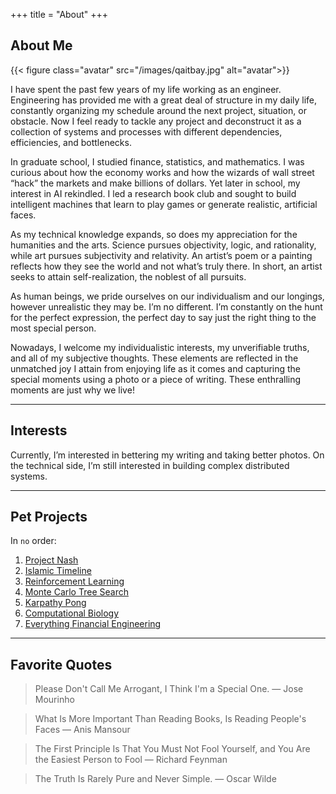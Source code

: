+++
title = "About"
+++

## About Me

{{< figure class="avatar" src="/images/qaitbay.jpg" alt="avatar">}}

I have spent the past few years of my life working as an engineer. Engineering has provided me with a great deal of structure in my daily life, constantly organizing my schedule around the next project, situation, or obstacle. Now I feel ready to tackle any project and deconstruct it as a collection of systems and processes with different dependencies, efficiencies, and bottlenecks.

In graduate school, I studied finance, statistics, and mathematics. I was curious about how the economy works and how the wizards of wall street “hack” the markets and make billions of dollars. Yet later in school, my interest in AI rekindled. I led a research book club and sought to build intelligent machines that learn to play games or generate realistic, artificial faces.

As my technical knowledge expands, so does my appreciation for the humanities and the arts. Science pursues objectivity, logic, and rationality, while art pursues subjectivity and relativity. An artist’s poem or a painting reflects how they see the world and not what’s truly there. In short, an artist seeks to attain self-realization, the noblest of all pursuits.

As human beings, we pride ourselves on our individualism and our longings, however unrealistic they may be. I’m no different. I’m constantly on the hunt for the perfect expression, the perfect day to say just the right thing to the most special person.

Nowadays, I welcome my individualistic interests, my unverifiable truths, and all of my subjective thoughts. These elements are reflected in the unmatched joy I attain from enjoying life as it comes and capturing the special moments using a photo or a piece of writing. These enthralling moments are just why we live!

---

## Interests
Currently, I’m interested in bettering my writing and taking better photos. On the technical side, I’m still interested in building complex distributed systems.

---

## Pet Projects

In `no` order:
1. [Project Nash](https://www.projectnash.com)
2. [Islamic Timeline](https://islamictimeline.com)
3. [Reinforcement Learning](https://github.com/shehio/ReinforcementLearning)
4. [Monte Carlo Tree Search](https://github.com/shehio/monte-carlo-tree-search)
5. [Karpathy Pong](https://github.com/shehio/Karpathy-Pong)
6. [Computational Biology](https://github.com/shehio/Computational-Biology)
7. [Everything Financial Engineering](https://github.com/shehio/Everything-Financial-Engineering)

---

## Favorite Quotes

> Please Don't Call Me Arrogant, I Think I'm a Special One.
— Jose Mourinho

> What Is More Important Than Reading Books, Is Reading People's Faces
— Anis Mansour

> The First Principle Is That You Must Not Fool Yourself, and You Are the Easiest Person to Fool
— Richard Feynman

> The Truth Is Rarely Pure and Never Simple.
— Oscar Wilde